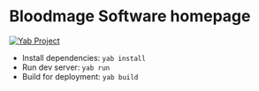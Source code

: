# Bloodmage Software homepage

[![Yab Project](https://img.shields.io/badge/Yab_Project-2C2D72?logo=lua)](https://github.com/Frank-Mayer/yab)

-   Install dependencies: `yab install`
-   Run dev server: `yab run`
-   Build for deployment: `yab build`

